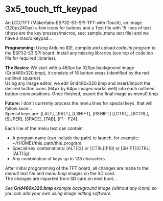 # 3x5_touch_tft_keypad

An LCD/TFT (Makerfabs-ESP32-S3-SPI-TFT-with-Touch), an Image (320px240px) a few icons for buttons and
a Text file with 15 lines of text (these are the key presses/macros, see: sample_menu text file) and we have a macro keypad...

**Programming:**
Using Arduino IDE, compile and upload *code.ini* program to the ESP32-S3 SPI board. Install any missing libraries (see top of code.ino file for required libraries).  

**The Basics:**
We start with a 480px by 320px background image (Grid480x320.bmp), it consists of 16 button areas (identified by the red outlined squares).  
Using any image editor, we edit Grid480x320.bmp and insert/import the desired button icons (64px by 64px images works well) into each outlined button 
icons positions. Once finished, export the final image as menu0.bmp  

**Future:**
I don't currently process the menu lines for special keys, that will follow soon...  
Special keys are: [LALT], [RALT], [LSHIFT], [RSHIFT] [LCTRL], [RCTRL], [SUPER], [SPACE], [TAB], [F1 - F24].  

Each line of the menu text can contain:  
-  A program name (can include the path) to launch, for example: ~/{HOME}/this_path/this_program.  
-  Special key combinations: [ALT]{3} or [CTRL][F10] or [SHIFT][CTRL][ALT]{g}.  
-  Any combination of keys up to 128 characters.  

After initial programming of the TFT board, all changes are made to the *menu0* text file and *menu.bmp* images on the SD card.  
The changes are imported from SD card on next boot...    

*See **Grid480x320.bmp** example background image (without any icons) so you can add your own using image editing software.* 
